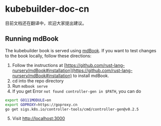 # kubebuilder-doc-cn

目前文档还在翻译中，欢迎大家提出建议。

## Running mdBook

The kubebuilder book is served using [mdBook](https://github.com/rust-lang-nursery/mdBook). If you want to test changes to the book locally, follow these directions:

1. Follow the instructions at [https://github.com/rust-lang-nursery/mdBook#installation](https://github.com/rust-lang-nursery/mdBook#installation) to
  install mdBook.
2. cd into the repo directory
3. Run `mdbook serve`
4. If you  get Error `not found controller-gen in $PATH`, you can do 

  ```bash
export GO111MODULE=on
export GOPROXY=https://goproxy.cn
go get sigs.k8s.io/controller-tools/cmd/controller-gen@v0.2.5
  ```
5. Visit [http://localhost:3000](http://localhost:3000)